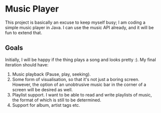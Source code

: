 Music Player
============
This project is basically an excuse to keep myself busy; I am coding a 
simple music player in Java. I can use the music API already, and it will
be fun to extend that.

Goals
-----
Initially, I will be happy if the thing plays a song and looks pretty :). 
My final iteration should have:

1. Music playback (Pause, play, seeking).
1. Some form of visualisation, so that it's not just a boring screen. 
However, the option of an unobtrusive music bar in the corner of a screen
will be desired as well.
1. Playlist support. I want to be able to read and write playlists of music,
the format of which is still to be determined.
1. Support for album, artist tags etc.
